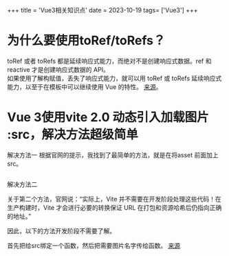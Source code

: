 +++
title = 'Vue3相关知识点'
date = 2023-10-19
tags= ['Vue3']
+++

# 为什么要使用toRef/toRefs？

toRef 或者 toRefs 都是延续响应式能力，而绝对不是创建响应式数据。ref 和 reactive 才是创建响应式数据的 API。
<br>
如果使用了解构赋值，丢失了响应式能力，就可以用 toRef 或 toRefs 延续响应式能力，以至于在模板中可以继续使用 Vue 的特性。
[来源](https://www.cnblogs.com/Himmelbleu/#/p/17229273)。

# Vue 3使用vite 2.0 动态引入加载图片 :src，解决方法超级简单


解决方法一
根据官网的提示，我找到了最简单的方法，就是在将asset 前面加上src。

<img v-if="post.welcomeScreen" :src="`/src/assets/blogPhotos/${name}.jpg`" alt="" />

解决方法二

关于第二个方法，官网说：“实际上，Vite 并不需要在开发阶段处理这些代码！在生产构建时，Vite 才会进行必要的转换保证 URL 在打包和资源哈希后仍指向正确的地址。”

因此，以下的方法开发阶段不需要了解。

首先把给src绑定一个函数，然后把需要图片名字传给函数。
[来源](https://blog.csdn.net/weixin_44717047/article/details/119846671)